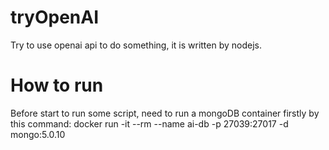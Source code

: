 # tryOpenAI

Try to use openai api to do something, it is written by nodejs.


# How to run
Before start to run some script, need to run a mongoDB container firstly by this command:
docker run -it --rm --name ai-db -p 27039:27017 -d mongo:5.0.10
